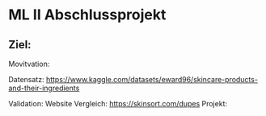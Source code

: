 # ML II Abschlussprojekt 

## Ziel: 


Movitvation: 


Datensatz: https://www.kaggle.com/datasets/eward96/skincare-products-and-their-ingredients

Validation: 
Website Vergleich: https://skinsort.com/dupes
Projekt: 
